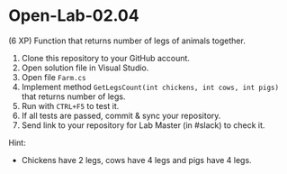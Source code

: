# Open-Lab-02.04
(6 XP) Function that returns number of legs of animals together.

1. Clone this repository to your GitHub account.
2. Open solution file in Visual Studio.
3. Open file `Farm.cs`
4. Implement method `GetLegsCount(int chickens, int cows, int pigs)` that returns number of legs.
5. Run with `CTRL+F5` to test it.
6. If all tests are passed, commit & sync your repository.
7. Send link to your repository for Lab Master (in #slack) to check it.

Hint:
* Chickens have 2 legs, cows have 4 legs and pigs have 4 legs.
